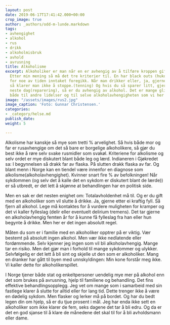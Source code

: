 ```yaml
---
layout: post
date: 2019-06-17T17:41:42.000+00:00
crop_image: true
author: _authors/odd-m-lunde.markdown
tags:
- avhengighet
- alkohol
- rus
- drikk
- alkoholmisbruk
- avhold
- avrusning
title: Alkoholisme
excerpt: Alkoholiker er man når en er avhengig av å tilføre kroppen giften alkohol.
  Etter min mening så må det tre kriterier til. En har black outs (hukommelsestap)
  for noe av tiden inntaket foregikk. Når man drikker eller, ja, gjerne nyter væsken,
  så klarer man ikke å stoppe.(tenning) Og hvis du så sparer litt, gjerne; sprit til
  neste dag(reparering), så er du avhengig av alkohol. Det er mange glidende overganger
  både til andre lidelser og til selve alkoholavhengigheten som vi her lar ligge.
image: "/assets/images/rus2.jpg"
image_caption: 'Foto: Gunnar Christensen.'
categories:
- _category/helse.md
publish_date: 
weight: 5

---
```

Alkolisme har kanskje så mye som tretti % arvelighet. Så hvis både mor og far er rusavhengige om det så bare er borgelige alkoholikere, så gjør du best ikke å røre selv svake rusmidler som svakøl. Kriteriene for alkolisme og selv ordet er mye diskutert blant både leg og lærd. Indianeren i Gjøkredet sa: I begynnelsen så drakk far av flaska. På slutten drakk flaska av far. Og blant menn i Norge kan en tiendel være innenfor en diagnose som alkolisme(alkoholavhengighet). Kvinner snart fire % av befolkningen! Når sykdommen (og selv det å kalle det en sykdom er diskutert blant de lærde)) er så utbredt, er det lett å skjønne at behandlingen har en politisk side.

Men en sak er det nesten enighet om: Totalavholdenhet må til. Og er du gift med en alkoholiker som vil slutte å drikke. Ja, gjerne etter ei kraftig fyll. Så fjern all alkohol. Lege må kontaktes for å vurdere muligheten for kramper og det vi kaller fylleslag (delir eller eventuelt delirium tremens). Det tar gjerne en alkoholavhengig femten år for å kunne få fylleslag fra han eller hun begynte å drikke. Men her er det ingen absolutt regel.

Måten du som er i familie med en alkoholiker opptrer på er viktig. Vær bestemt på absolutt ingen alkohol. Men vær ikke nedlatende eller fordømmende. Selv kjenner jeg ingen som vil bli alkoholavhengig. Mange tar en risiko. Men det gjør man i forhold til mange sykdommer og ulykker. Selvfølgelig er det lett å bli sint og skjelle ut den som er alkoholiker. Mang en dranker har gått til byen med unnskyldingen: Min kone forstår meg ikke. Vi kaller dette for alkoholikerspillet.

I Norge tjener både stat og enkeltpersoner uendelig mye mer på alkohol enn det som brukes på avrusning, hjelp til familiene og behandling. Det fins effektive behandlingsopplegg. Jeg vet om mange som i samarbeid med sin fastlege klarer å slutte for alltid eller for lang tid. Dette trenger ikke å være en dødelig sykdom. Men flasker og lerker må på bordet. Og har du bedt legen din om hjelp, så er du tjue prosent i mål. Jeg har enda ikke sett en alkoholiker som ikke klarer de fem, seks dagene det tar å bli edru. Og da er det en god sjanse til å klare de månedene det skal til for å bli avholdsmann eller dame.
